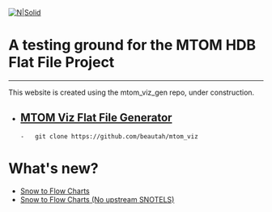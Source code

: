 [![N|Solid](https://www.usbr.gov/history/images/bor1994.jpg)](https://www.usbr.gov/)
# A testing ground for the MTOM HDB Flat File Project
---
 This website is created using the mtom_viz_gen repo, under construction.
  - [MTOM Viz Flat File Generator](https://github.com/beautah/mtom_viz)
    -
        -   git clone https://github.com/beautah/mtom_viz

# What's new?
  - [Snow to Flow Charts](https://beautah.github.io/stf_charts/nav.html)
  - [Snow to Flow Charts (No upstream SNOTELS)](https://beautah.github.io/stf_charts_no_upstream/nav.html)
  
  
